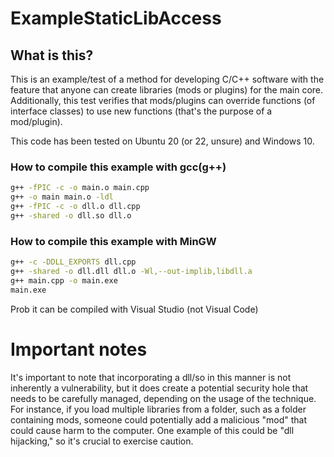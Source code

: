 # ExampleStaticLibAccess
## What is this?
This is an example/test of a method for developing C/C++ software with the feature that anyone can create libraries (mods or plugins) for the main core.
Additionally, this test verifies that mods/plugins can override functions (of interface classes) to use new functions (that's the purpose of a mod/plugin).

This code has been tested on Ubuntu 20 (or 22, unsure) and Windows 10.

### How to compile this example with gcc(g++)
```bash
g++ -fPIC -c -o main.o main.cpp
g++ -o main main.o -ldl
g++ -fPIC -c -o dll.o dll.cpp
g++ -shared -o dll.so dll.o
```

### How to compile this example with MinGW
```bash
g++ -c -DDLL_EXPORTS dll.cpp
g++ -shared -o dll.dll dll.o -Wl,--out-implib,libdll.a
g++ main.cpp -o main.exe
main.exe
```
Prob it can be compiled with Visual Studio (not Visual Code)


# Important notes
It's important to note that incorporating a dll/so in this manner is not inherently a vulnerability, but it does create a potential security hole that needs to be carefully managed, depending on the usage of the technique.
For instance, if you load multiple libraries from a folder, such as a folder containing mods, someone could potentially add a malicious "mod" that could cause harm to the computer.
One example of this could be "dll hijacking," so it's crucial to exercise caution.
